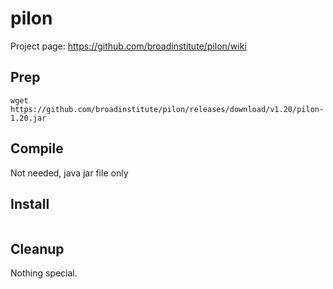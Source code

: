 # pilon
Project page: https://github.com/broadinstitute/pilon/wiki

## Prep
```
wget https://github.com/broadinstitute/pilon/releases/download/v1.20/pilon-1.20.jar
```

## Compile
Not needed, java jar file only

## Install
```
```

## Cleanup
Nothing special.
